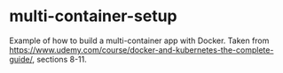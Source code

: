 # multi-container-setup
Example of how to build a multi-container app with Docker. Taken from https://www.udemy.com/course/docker-and-kubernetes-the-complete-guide/, sections 8-11.

